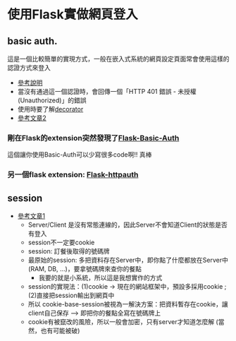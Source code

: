 # 使用Flask實做網頁登入

## basic auth.
這是一個比較簡單的實現方式，一般在嵌入式系統的網頁設定頁面常會使用這樣的認證方式來登入

- [參考說明](https://zh.wikipedia.org/wiki/HTTP%E5%9F%BA%E6%9C%AC%E8%AE%A4%E8%AF%81)
- 當沒有通過這一個認證時，會回傳一個「HTTP 401 錯誤 - 未授權 (Unauthorized)」的錯誤
- 使用時要了解[decorator](https://realpython.com/primer-on-python-decorators/#simple-decorators)
- [參考文章2](https://medium.com/origino/user-authentication-2d7d8d08e108)

### 剛在Flask的extension突然發現了[Flask-Basic-Auth](https://flask-basicauth.readthedocs.io/en/latest/)
這個讓你使用Basic-Auth可以少寫很多code啊!! 真棒

### 另一個flask extension: [Flask-httpauth](https://flask-httpauth.readthedocs.io/en/latest/)

## session
- [參考文章1](http://fred-zone.blogspot.com/2014/01/web-session.html)
  - Server/Client 是沒有常態連線的，因此Server不會知道Client的狀態是否有登入
  - session不一定要cookie
  - session: 訂餐後取得的號碼牌
  - 最原始的session: 多把資料存在Server中，即你點了什麼都放在Server中(RAM, DB, ...)，要拿號碼牌來查你的餐點
    - 我要的就是小系統，所以這是我想實作的方式
  - session的實現法：(1)cookie -> 現在的網站框架中，預設多採用cookie ; (2)直接把session輸出到網頁中
  - 所以 cookie-base-session被視為一解決方案：把資料暫存在cookie，讓client自己保存 --> 即把你的餐點全寫在號碼牌上
  - cookie有被竄改的風險，所以一般會加密，只有server才知道怎麼解 (當然，也有可能被破)

